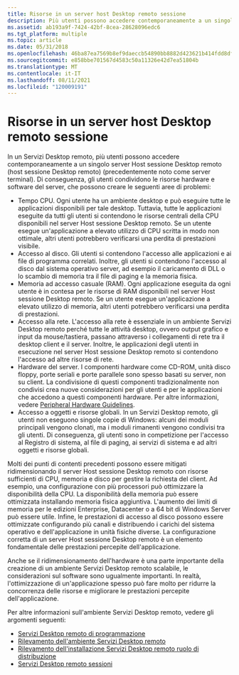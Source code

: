 ```yaml
---
title: Risorse in un server host Desktop remoto sessione
description: Più utenti possono accedere contemporaneamente a un singolo server Host sessione Desktop remoto(Host sessione Desktop remoto), condividendo le risorse hardware e software del server.
ms.assetid: ab193a9f-7424-42bf-8cea-28628096edc6
ms.tgt_platform: multiple
ms.topic: article
ms.date: 05/31/2018
ms.openlocfilehash: 46ba87ea7569b8ef9daeccb54890bb8882d423621b414fdd8df28c0c4e67b750
ms.sourcegitcommit: e858bbe701567d4583c50a11326e42d7ea51804b
ms.translationtype: MT
ms.contentlocale: it-IT
ms.lasthandoff: 08/11/2021
ms.locfileid: "120009191"
---
```

# <a name="resources-on-a-remote-desktop-session-host-server"></a>Risorse in un server host Desktop remoto sessione

In un Servizi Desktop remoto, più utenti possono accedere contemporaneamente a un singolo server Host sessione Desktop remoto (host sessione Desktop remoto) (precedentemente noto come server terminal). Di conseguenza, gli utenti condividono le risorse hardware e software del server, che possono creare le seguenti aree di problemi:

-   Tempo CPU. Ogni utente ha un ambiente desktop e può eseguire tutte le applicazioni disponibili per tale desktop. Tuttavia, tutte le applicazioni eseguite da tutti gli utenti si contendono le risorse centrali della CPU disponibili nel server Host sessione Desktop remoto. Se un utente esegue un'applicazione a elevato utilizzo di CPU scritta in modo non ottimale, altri utenti potrebbero verificarsi una perdita di prestazioni visibile.
-   Accesso al disco. Gli utenti si contendono l'accesso alle applicazioni e ai file di programma correlati. Inoltre, gli utenti si contendono l'accesso al disco dal sistema operativo server, ad esempio il caricamento di DLL o lo scambio di memoria tra il file di paging e la memoria fisica.
-   Memoria ad accesso casuale (RAM). Ogni applicazione eseguita da ogni utente è in contesa per le risorse di RAM disponibili nel server Host sessione Desktop remoto. Se un utente esegue un'applicazione a elevato utilizzo di memoria, altri utenti potrebbero verificarsi una perdita di prestazioni.
-   Accesso alla rete. L'accesso alla rete è essenziale in un ambiente Servizi Desktop remoto perché tutte le attività desktop, ovvero output grafico e input da mouse/tastiera, passano attraverso i collegamenti di rete tra il desktop client e il server. Inoltre, le applicazioni degli utenti in esecuzione nel server Host sessione Desktop remoto si contendono l'accesso ad altre risorse di rete.
-   Hardware del server. I componenti hardware come CD-ROM, unità disco floppy, porte seriali e porte parallele sono spesso basati su server, non su client. La condivisione di questi componenti tradizionalmente non condivisi crea nuove considerazioni per gli utenti e per le applicazioni che accedono a questi componenti hardware. Per altre informazioni, vedere [Peripheral Hardware Guidelines](peripheral-hardware-guidelines.md).
-   Accesso a oggetti e risorse globali. In un Servizi Desktop remoto, gli utenti non eseguono singole copie di Windows: alcuni dei moduli principali vengono clonati, ma i moduli rimanenti vengono condivisi tra gli utenti. Di conseguenza, gli utenti sono in competizione per l'accesso al Registro di sistema, al file di paging, ai servizi di sistema e ad altri oggetti e risorse globali.

Molti dei punti di contenti precedenti possono essere mitigati ridimensionando il server Host sessione Desktop remoto con risorse sufficienti di CPU, memoria e disco per gestire la richiesta del client. Ad esempio, una configurazione con più processori può ottimizzare la disponibilità della CPU. La disponibilità della memoria può essere ottimizzata installando memoria fisica aggiuntiva. L'aumento dei limiti di memoria per le edizioni Enterprise, Datacenter o a 64 bit di Windows Server può essere utile. Infine, le prestazioni di accesso al disco possono essere ottimizzate configurando più canali e distribuendo i carichi del sistema operativo e dell'applicazione in unità fisiche diverse. La configurazione corretta di un server Host sessione Desktop remoto è un elemento fondamentale delle prestazioni percepite dell'applicazione.

Anche se il ridimensionamento dell'hardware è una parte importante della creazione di un ambiente Servizi Desktop remoto scalabile, le considerazioni sul software sono ugualmente importanti. In realtà, l'ottimizzazione di un'applicazione spesso può fare molto per ridurre la concorrenza delle risorse e migliorare le prestazioni percepite dell'applicazione.

Per altre informazioni sull'ambiente Servizi Desktop remoto, vedere gli argomenti seguenti:

-   [Servizi Desktop remoto di programmazione](terminal-services-programming-guidelines.md)
-   [Rilevamento dell'ambiente Servizi Desktop remoto](detecting-the-terminal-services-environment.md)
-   [Rilevamento dell'installazione Servizi Desktop remoto ruolo di distribuzione](detecting-whether-terminal-services-is-installed.md)
-   [Servizi Desktop remoto sessioni](terminal-services-sessions.md)

 

 




